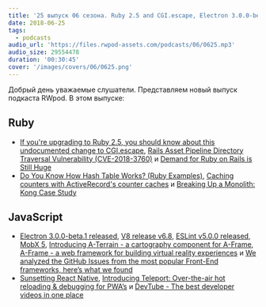```yaml
---
title: '25 выпуск 06 сезона. Ruby 2.5 and CGI.escape, Electron 3.0.0-beta.1, V8 v6.8, ESLint v5.0.0, MobX 5, Breaking Up a Monolith и прочее'
date: 2018-06-25
tags:
  - podcasts
audio_url: 'https://files.rwpod-assets.com/podcasts/06/0625.mp3'
audio_size: 29554478
duration: '00:30:45'
cover: '/images/covers/06/0625.png'
---
```


Добрый день уважаемые слушатели. Представляем новый выпуск подкаста RWpod. В этом выпуске:

## Ruby

- [If you're upgrading to Ruby 2.5, you should know about this undocumented change to CGI.escape](https://github.com/ruby/ruby/commit/e1b432754553423008a14d39d0901eabc99e7ddb#diff-94952cbdbe387aefd1bb19c8a4684a33), [Rails Asset Pipeline Directory Traversal Vulnerability (CVE-2018-3760)](https://blog.heroku.com/rails-asset-pipeline-vulnerability) и [Demand for Ruby on Rails is Still Huge](https://medium.com/@yoelblum_45935/demand-for-ruby-on-rails-is-still-huge-ea4434926c57)
- [Do You Know How Hash Table Works? (Ruby Examples)](https://anadea.info/blog/how-hash-table-works-ruby-examples), [Caching counters with ActiveRecord's counter caches](https://blog.appsignal.com/2018/06/19/activerecords-counter-cache.html) и [Breaking Up a Monolith: Kong Case Study](https://buttercms.com/books/microservices-for-startups/breaking-up-a-monolith)

## JavaScript

- [Electron 3.0.0-beta.1 released](https://electronjs.org/releases#3.0.0-beta.1), [V8 release v6.8](https://v8project.blogspot.com/2018/06/v8-release-68.html), [ESLint v5.0.0 released](https://eslint.org/blog/2018/06/eslint-v5.0.0-released), [MobX 5](https://github.com/mobxjs/mobx/blob/e17c47833d1812eee6d77914be890aa41e4b7908/CHANGELOG.md#500), [Introducing A-Terrain - a cartography component for A-Frame](https://blog.mozvr.com/introducing-a-terrain/), [A-Frame - a web framework for building virtual reality experiences](https://aframe.io/) и [We analyzed the GitHub Issues from the most popular Front-End frameworks, here’s what we found](https://building.lang.ai/we-analyzed-the-github-issues-from-the-most-popular-front-end-frameworks-heres-what-we-found-c3491b26ec95)
- [Sunsetting React Native](https://medium.com/airbnb-engineering/sunsetting-react-native-1868ba28e30a), [Introducing Teleport: Over-the-air hot reloading & debugging for PWA’s](https://medium.com/@ericsimons/introducing-teleport-over-the-air-hot-reloading-debugging-for-pwas-%EF%B8%8F-efd1e2b1c64c) и [DevTube - The best developer videos in one place](https://dev.tube/)

